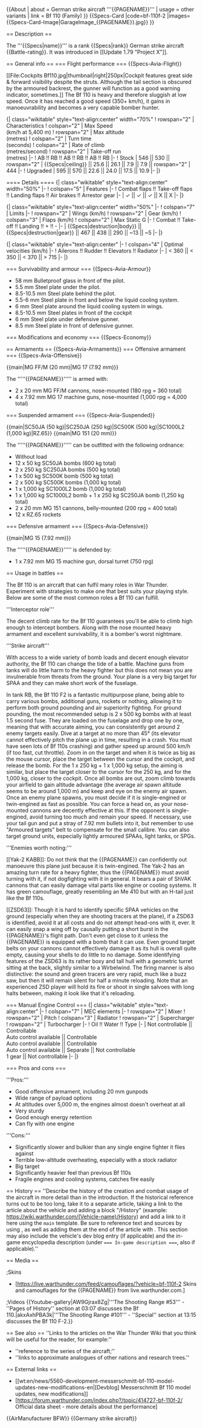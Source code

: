 {{About
| about = German strike aircraft '''{{PAGENAME}}'''
| usage = other variants
| link = Bf 110 (Family)
}}
{{Specs-Card
|code=bf-110f-2
|images={{Specs-Card-Image|GarageImage_{{PAGENAME}}.jpg}}
}}

== Description ==

<!-- ''In the description, the first part should be about the history of and the creation and combat usage of the aircraft, as well as its key features. In the second part, tell the reader about the aircraft in the game. Insert a screenshot of the vehicle, so that if the novice player does not remember the vehicle by name, he will immediately understand what kind of vehicle the article is talking about.'' -->

The '''{{Specs|name}}''' is a rank {{Specs|rank}} German strike aircraft {{Battle-rating}}. It was introduced in [[Update 1.79 "Project X"]].

== General info ==
=== Flight performance ===
{{Specs-Avia-Flight}}

<!-- ''Describe how the aircraft behaves in the air. Speed, manoeuvrability, acceleration and allowable loads - these are the most important characteristics of the vehicle.'' -->

[[File:Cockpits Bf110.jpg|thumbnail|right|250px|Cockpit features great side & forward visibility despite the struts. Although the tail section is obscured by the armoured backrest, the gunner will function as a good warning indicator, sometimes.]]
The Bf 110 is heavy and therefore sluggish at low speed. Once it has reached a good speed (350+ km/h), it gains in manoeuvrability and becomes a very capable bomber hunter.

{| class="wikitable" style="text-align:center" width="70%"
! rowspan="2" | Characteristics
! colspan="2" | Max Speed<br>(km/h at 5,400 m)
! rowspan="2" | Max altitude<br>(metres)
! colspan="2" | Turn time<br>(seconds)
! colspan="2" | Rate of climb<br>(metres/second)
! rowspan="2" | Take-off run<br>(metres)
|-
! AB !! RB !! AB !! RB !! AB !! RB
|-
! Stock
| 546 || 530 || rowspan="2" | {{Specs|ceiling}} || 25.6 || 26.1 || 7.9 || 7.9 || rowspan="2" | 444
|-
! Upgraded
| 595 || 570 || 22.6 || 24.0 || 17.5 || 10.9
|-
|}

==== Details ====
{| class="wikitable" style="text-align:center" width="50%"
|-
! colspan="5" | Features
|-
! Combat flaps !! Take-off flaps !! Landing flaps !! Air brakes !! Arrestor gear
|-
| ✓ || ✓ || ✓ || X || X <!-- ✓ -->
|-
|}

{| class="wikitable" style="text-align:center" width="50%"
|-
! colspan="7" | Limits
|-
! rowspan="2" | Wings (km/h)
! rowspan="2" | Gear (km/h)
! colspan="3" | Flaps (km/h)
! colspan="2" | Max Static G
|-
! Combat !! Take-off !! Landing !! + !! -
|-
| {{Specs|destruction|body}} || {{Specs|destruction|gear}} || 467 || 438 || 290 || ~13 || ~5
|-
|}

{| class="wikitable" style="text-align:center"
|-
! colspan="4" | Optimal velocities (km/h)
|-
! Ailerons !! Rudder !! Elevators !! Radiator
|-
| < 360 || < 350 || < 370 || > 715
|-
|}

=== Survivability and armour ===
{{Specs-Avia-Armour}}

<!-- ''Examine the survivability of the aircraft. Note how vulnerable the structure is and how secure the pilot is, whether the fuel tanks are armoured, etc. Describe the armour, if there is any, and also mention the vulnerability of other critical aircraft systems.'' -->

- 58 mm Bulletproof glass in front of the pilot.
- 5.5 mm Steel plate under the pilot.
- 8.5-10.5 mm Steel plate behind the pilot.
- 5.5-6 mm Steel plate in front and below the liquid cooling system.
- 6 mm Steel plate around the liquid cooling system in wings.
- 8.5-10.5 mm Steel plates in front of the cockpit
- 6 mm Steel plate under defensive gunner.
- 8.5 mm Steel plate in front of defensive gunner.

=== Modifications and economy ===
{{Specs-Economy}}

== Armaments ==
{{Specs-Avia-Armaments}}
=== Offensive armament ===
{{Specs-Avia-Offensive}}

<!-- ''Describe the offensive armament of the aircraft, if any. Describe how effective the cannons and machine guns are in a battle, and also what belts or drums are better to use. If there is no offensive weaponry, delete this subsection.'' -->

{{main|MG FF/M (20 mm)|MG 17 (7.92 mm)}}

The '''''{{PAGENAME}}''''' is armed with:

- 2 x 20 mm MG FF/M cannons, nose-mounted (180 rpg = 360 total)
- 4 x 7.92 mm MG 17 machine guns, nose-mounted (1,000 rpg = 4,000 total)

=== Suspended armament ===
{{Specs-Avia-Suspended}}

<!-- ''Describe the aircraft's suspended armament: additional cannons under the wings, bombs, rockets and torpedoes. This section is especially important for bombers and attackers. If there is no suspended weaponry remove this subsection.'' -->

{{main|SC50JA (50 kg)|SC250JA (250 kg)|SC500K (500 kg)|SC1000L2 (1,000 kg)|RZ.65}}
{{main|MG 151 (20 mm)}}

The '''''{{PAGENAME}}''''' can be outfitted with the following ordnance:

- Without load
- 12 x 50 kg SC50JA bombs (600 kg total)
- 2 x 250 kg SC250JA bombs (500 kg total)
- 1 x 500 kg SC500K bomb (500 kg total)
- 2 x 500 kg SC500K bombs (1,000 kg total)
- 1 x 1,000 kg SC1000L2 bomb (1,000 kg total)
- 1 x 1,000 kg SC1000L2 bomb + 1 x 250 kg SC250JA bomb (1,250 kg total)
- 2 x 20 mm MG 151 cannons, belly-mounted (200 rpg = 400 total)
- 12 x RZ.65 rockets

=== Defensive armament ===
{{Specs-Avia-Defensive}}

<!-- ''Defensive armament with turret machine guns or cannons, crewed by gunners. Examine the number of gunners and what belts or drums are better to use. If defensive weaponry is not available, remove this subsection.'' -->

{{main|MG 15 (7.92 mm)}}

The '''''{{PAGENAME}}''''' is defended by:

- 1 x 7.92 mm MG 15 machine gun, dorsal turret (750 rpg)

== Usage in battles ==

<!-- ''Describe the tactics of playing in the aircraft, the features of using aircraft in a team and advice on tactics. Refrain from creating a "guide" - do not impose a single point of view, but instead, give the reader food for thought. Examine the most dangerous enemies and give recommendations on fighting them. If necessary, note the specifics of the game in different modes (AB, RB, SB).'' -->

The Bf 110 is an aircraft that can fulfil many roles in War Thunder. Experiment with strategies to make one that best suits your playing style. Below are some of the most common roles a Bf 110 can fulfill.

'''Interceptor role'''

The decent climb rate for the Bf 110 guarantees you'll be able to climb high enough to intercept bombers. Along with the nose mounted heavy armament and excellent survivability, it is a bomber's worst nightmare.

'''Strike aircraft'''

With access to a wide variety of bomb loads and decent enough elevator authority, the Bf 110 can change the tide of a battle. Machine guns from tanks will do little harm to the heavy fighter but this does not mean you are invulnerable from threats from the ground. Your plane is a very big target for SPAA and they can make short work of the fuselage.

In tank RB, the Bf 110 F2 is a fantastic multipurpose plane, being able to carry various bombs, additional guns, rockets or nothing, allowing it to perform both ground pounding and air superiority fighting. For ground pounding, the most recommended setup is 2 x 500 kg bombs with at least 1.5 second fuse. They are loaded on the fuselage and drop one by one, meaning that with accurate aiming, you can consistently get around 2 enemy targets easily. Dive at a target at no more than 45° (its elevator cannot effectively pitch the plane up in time, resulting in a crash. You must have seen lots of Bf 110s crashing) and gather speed up around 500 km/h (if too fast, cut throttle). Zoom in on the target and when it is twice as big as the mouse cursor, place the target between the cursor and the cockpit, and release the bomb. For the 1 x 250 kg + 1 x 1,000 kg setup, the aiming is similar, but place the target closer to the cursor for the 250 kg, and for the 1,000 kg, closer to the cockpit. Once all bombs are out, zoom climb towards your airfield to gain altitude advantage (the average air spawn altitude seems to be around 1,000 m) and keep and eye on the enemy air spawn. Once an enemy plane spawns, you must decide if it is single-engined or twin-engined as fast as possible. You can force a head on, as your nose-mounted cannons are decently effective at this. If the opponent is single-engined, avoid turning too much and remain your speed. If necessary, use your tail gun and put a stray of 7.92 mm bullets into it, but remember to use "Armoured targets" belt to compensate for the small calibre. You can also target ground units, especially lightly armoured SPAAs, light tanks, or SPGs.

'''Enemies worth noting:'''

[[Yak-2 KABB]]: Do not think that the {{PAGENAME}} can confidently out manoeuvre this plane just because it is twin-engined. The Yak-2 has an amazing turn rate for a heavy fighter, thus the {{PAGENAME}} must avoid turning with it, if not dogfighting with it in general. It bears a pair of ShVAK cannons that can easily damage vital parts like engine or cooling systems. It has green camouflage, greatly resembling an Me 410 but with an H-tail just like the Bf 110s.

[[ZSD63]]: Though it is hard to identify specific SPAA vehicles on the ground (especially when they are shooting tracers at the plane), if a ZSD63 is identified, avoid it at all costs and do not attempt head-ons with it, ever. It can easily snap a wing off by causally putting a short burst in the {{PAGENAME}}'s flight path. Don't even get close to it unless the {{PAGENAME}} is equipped with a bomb that it can use. Even ground target belts on your cannons cannot effectively damage it as its hull is overall quite empty, causing your shells to do little to no damage. Some identifying features of the ZSD63 is its rather boxy and tall hull with a geometric turret sitting at the back, slightly similar to a Wirbelwind. The firing manner is also distinctive: the sound and green tracers are very rapid, much like a buzz saw, but then it will remain silent for half a minute reloading. Note that an experienced ZSD player will hold its fire or shoot in single salvoes with long halts between, making it look like that it's reloading.

=== Manual Engine Control ===
{| class="wikitable" style="text-align:center"
|-
! colspan="7" | MEC elements
|-
! rowspan="2" | Mixer
! rowspan="2" | Pitch
! colspan="3" | Radiator
! rowspan="2" | Supercharger
! rowspan="2" | Turbocharger
|-
! Oil !! Water !! Type
|-
| Not controllable || Controllable<br>Auto control available || Controllable<br>Auto control available || Controllable<br>Auto control available || Separate || Not controllable<br>1 gear || Not controllable
|-
|}

=== Pros and cons ===

<!-- ''Summarise and briefly evaluate the vehicle in terms of its characteristics and combat effectiveness. Mark its pros and cons in the bulleted list. Try not to use more than 6 points for each of the characteristics. Avoid using categorical definitions such as "bad", "good" and the like - use substitutions with softer forms such as "inadequate" and "effective".'' -->

'''Pros:'''

- Good offensive armament, including 20 mm gunpods
- Wide range of payload options
- At altitudes over 5,000 m, the engines almost doesn't overheat at all
- Very sturdy
- Good enough energy retention
- Can fly with one engine

'''Cons:'''

- Significantly slower and bulkier than any single engine fighter it flies against
- Terrible low-altitude overheating, especially with a stock radiator
- Big target
- Significantly heavier feel than previous Bf 110s
- Fragile engines and cooling systems, catches fire easily

== History ==
''Describe the history of the creation and combat usage of the aircraft in more detail than in the introduction. If the historical reference turns out to be too long, take it to a separate article, taking a link to the article about the vehicle and adding a block "/History" (example: <nowiki>https://wiki.warthunder.com/(Vehicle-name)/History</nowiki>) and add a link to it here using the <code>main</code> template. Be sure to reference text and sources by using <code><nowiki><ref></ref></nowiki></code>, as well as adding them at the end of the article with <code><nowiki><references /></nowiki></code>. This section may also include the vehicle's dev blog entry (if applicable) and the in-game encyclopedia description (under <code><nowiki>=== In-game description ===</nowiki></code>, also if applicable).''

== Media ==

<!-- ''Excellent additions to the article would be video guides, screenshots from the game, and photos.'' -->

;Skins

- [https://live.warthunder.com/feed/camouflages/?vehicle=bf-110f-2 Skins and camouflages for the {{PAGENAME}} from live.warthunder.com.]

;Videos
{{Youtube-gallery|AW9Gjrax8Zg|'''The Shooting Range #53''' - ''Pages of History'' section at 03:07 discusses the Bf 110.|akxAxhPBA3k|'''The Shooting Range #101''' - ''Special'' section at 13:15 discusses the Bf 110 F-2.}}

== See also ==
''Links to the articles on the War Thunder Wiki that you think will be useful for the reader, for example:''

- ''reference to the series of the aircraft;''
- ''links to approximate analogues of other nations and research trees.''

== External links ==

<!-- ''Paste links to sources and external resources, such as:''
* ''topic on the official game forum;''
* ''other literature.'' -->

- [[wt:en/news/5560-development-messerschmitt-bf-110-model-updates-new-modifications-en|[Devblog] Messerschmitt Bf 110 model updates, new modifications]]
- [https://forum.warthunder.com/index.php?/topic/414727-bf-110f-2/ Official data sheet - more details about the performance]

{{AirManufacturer BFW}}
{{Germany strike aircraft}}

